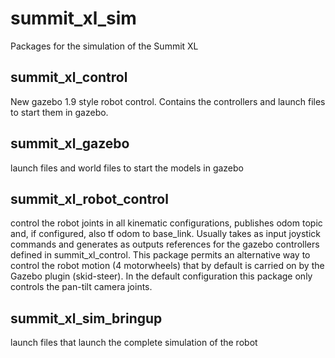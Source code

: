 summit_xl_sim
=============

Packages for the simulation of the Summit XL

<h2>summit_xl_control</h2>

New gazebo 1.9 style robot control. Contains the controllers and launch files to start them in gazebo.

<h2>summit_xl_gazebo</h2>

launch files and world files to start the models in gazebo

<h2>summit_xl_robot_control</h2>

<p>control the robot joints in all kinematic configurations, publishes odom topic and, if configured, also tf odom to base_link. Usually takes as input joystick commands and generates as outputs references for the gazebo controllers defined in summit_xl_control. This package permits an alternative way to control the robot motion (4 motorwheels) that by default is carried on by the Gazebo plugin (skid-steer). In the default configuration this package only controls the pan-tilt camera joints.</p>

<h2>summit_xl_sim_bringup</h2>

launch files that launch the complete simulation of the robot
